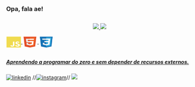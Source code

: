 ### Opa, fala ae!

##

<div align="center">
  <a href="https://github.com/Tieel">
  <img height="180em" src="https://github-readme-stats.vercel.app/api?username=Tieel&show_icons=true&theme=dracula&include_all_commits=true&count_private=true"/>
  <img height="180em" src="https://github-readme-stats.vercel.app/api/top-langs/?username=Tieel&layout=compact&langs_count=7&theme=dracula"/>
</div>
  
<div style="display: inline_block"><br>
  <img align="center" alt="Js" height="30" width="40" src="https://raw.githubusercontent.com/devicons/devicon/master/icons/javascript/javascript-plain.svg">
  <img align="center" alt="HTML" height="30" width="40" src="https://raw.githubusercontent.com/devicons/devicon/master/icons/html5/html5-original.svg">
  <img align="center" alt="CSS" height="30" width="40" src="https://raw.githubusercontent.com/devicons/devicon/master/icons/css3/css3-original.svg">
  <!--- <img align="center" alt="Rafa-Csharp" height="30" width="40" src="https://raw.githubusercontent.com/devicons/devicon/master/icons/csharp/csharp-original.svg"> -->
</div>
  
##

##### Aprendendo a programar do zero e sem depender de recursos externos.
[![linkedin](https://img.shields.io/badge/LinkedIn-0077B5?style=for-the-badge&logo=linkedin&logoColor=white)](https://www.linkedin.com/in/tiel-yoham-29a767277/)
//[![instagram](https://img.shields.io/badge/Instagram-E4405F?style=for-the-badge&logo=instagram&logoColor=white)](https://www.instagram.com/yohh.am/)//
  <a href = "mailto: imyohqn100@gmail.com"><img src="https://img.shields.io/badge/-Gmail-%23333?style=for-the-badge&logo=gmail&logoColor=white" target="_blank"></a>

